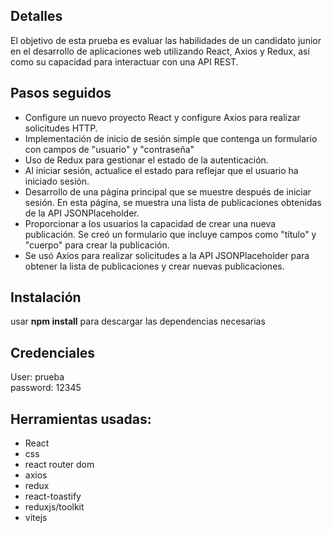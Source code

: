 ## Detalles
El objetivo de esta prueba es evaluar las habilidades de un candidato junior en el
desarrollo de aplicaciones web utilizando React, Axios y Redux, así como su capacidad
para interactuar con una API REST.

## Pasos seguidos
* Configure un nuevo proyecto React y configure Axios para realizar solicitudes HTTP.
* Implementación de inicio de sesión simple que contenga un formulario con campos de "usuario" y "contraseña"
* Uso de Redux para gestionar el estado de la autenticación.
* Al iniciar sesión, actualice el estado para reflejar que el usuario ha iniciado sesión.
* Desarrollo de una página principal que se muestre después de iniciar sesión. En esta
página, se muestra una lista de publicaciones obtenidas de la API JSONPlaceholder.
* Proporcionar a los usuarios la capacidad de crear una nueva publicación. Se creó un formulario que incluye campos como "título" y "cuerpo" para crear la publicación.
* Se usó Axios para realizar solicitudes a la API JSONPlaceholder para obtener la lista de publicaciones y crear nuevas publicaciones.



## Instalación
usar **npm install** para descargar las dependencias necesarias

## Credenciales
User: prueba
<br/>
password: 12345

## Herramientas usadas:
* React
* css
* react router dom
* axios
* redux
* react-toastify
* reduxjs/toolkit
* vitejs
